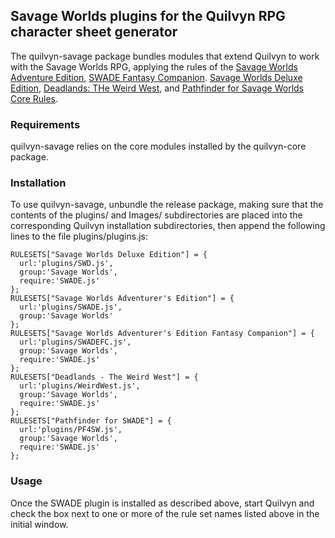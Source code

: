 ## Savage Worlds plugins for the Quilvyn RPG character sheet generator

The quilvyn-savage package bundles modules that extend Quilvyn to work with
the Savage Worlds RPG, applying the rules of the
<a href="https://peginc.com/product/savage-worlds-adventure-edition-core-rules-pdf-swade/">Savage Worlds Adventure Edition</a>,
<a href="https://peginc.com/product/fantasy-companion-swade/">SWADE Fantasy Companion</a>.
<a href="https://peginc.com/product/savage-worlds-deluxe-explorers-edition/">Savage Worlds Deluxe Edition</a>,
<a href="https://peginc.com/product/deadlands-the-weird-west-core-rules/"> Deadlands: THe Weird West</a>, and
<a href="https://peginc.com/product/pathfinder-for-savage-worlds-core-rules/">Pathfinder for Savage Worlds Core Rules</a>.

### Requirements

quilvyn-savage relies on the core modules installed by the quilvyn-core package.

### Installation

To use quilvyn-savage, unbundle the release package, making sure that the
contents of the plugins/ and Images/ subdirectories are placed into the
corresponding Quilvyn installation subdirectories, then append the following
lines to the file plugins/plugins.js:

    RULESETS["Savage Worlds Deluxe Edition"] = {
      url:'plugins/SWD.js',
      group:'Savage Worlds',
      require:'SWADE.js'
    };
    RULESETS["Savage Worlds Adventurer's Edition"] = {
      url:'plugins/SWADE.js',
      group:'Savage Worlds'
    };
    RULESETS["Savage Worlds Adventurer's Edition Fantasy Companion"] = {
      url:'plugins/SWADEFC.js',
      group:'Savage Worlds',
      require:'SWADE.js'
    };
    RULESETS["Deadlands - The Weird West"] = {
      url:'plugins/WeirdWest.js',
      group:'Savage Worlds',
      require:'SWADE.js'
    };
    RULESETS["Pathfinder for SWADE"] = {
      url:'plugins/PF4SW.js',
      group:'Savage Worlds',
      require:'SWADE.js'
    };

### Usage

Once the SWADE plugin is installed as described above, start Quilvyn and
check the box next to one or more of the rule set names listed above in
the initial window.
